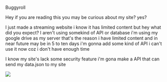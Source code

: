Buggyroll
<p>Hey if you are reading this you may be curious about my site? yes?</p>
<p>I just made a streaming website i know it has limited content but hey what did you expect? I aren't using somekind of API or database i'm using my google drive as my server that's the reason i have limited content and in near future may be in 5 to ten days i'm gonna add some kind of API i can't use it now coz i don't have enough time</p>
<p>I know my site's lack some security feature i'm gona make a API that can send my data.json to my site  </p>

<img src="https://media.tenor.com/N5fU8iyU9F4AAAAj/shigure-ui-dance.gif"> </img>